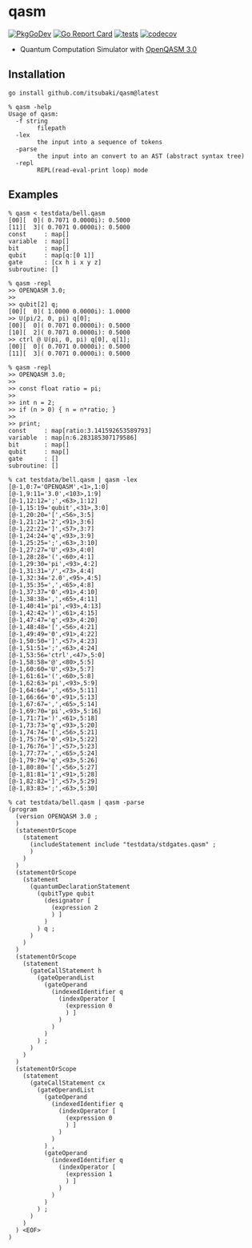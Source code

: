 # qasm

[![PkgGoDev](https://pkg.go.dev/badge/github.com/itsubaki/qasm)](https://pkg.go.dev/github.com/itsubaki/qasm)
[![Go Report Card](https://goreportcard.com/badge/github.com/itsubaki/qasm?style=flat-square)](https://goreportcard.com/report/github.com/itsubaki/qasm)
[![tests](https://github.com/itsubaki/qasm/workflows/tests/badge.svg)](https://github.com/itsubaki/qasm/actions)
[![codecov](https://codecov.io/gh/itsubaki/qasm/branch/main/graph/badge.svg?token=94KAQTK9KT)](https://codecov.io/gh/itsubaki/qasm)

- Quantum Computation Simulator with [OpenQASM 3.0](https://openqasm.com)

## Installation

```shell
go install github.com/itsubaki/qasm@latest
```

```shell
% qasm -help
Usage of qasm:
  -f string
        filepath
  -lex
        the input into a sequence of tokens
  -parse
        the input into an convert to an AST (abstract syntax tree)
  -repl
        REPL(read-eval-print loop) mode
```

## Examples

```shell
% qasm < testdata/bell.qasm
[00][  0]( 0.7071 0.0000i): 0.5000
[11][  3]( 0.7071 0.0000i): 0.5000
const     : map[]
variable  : map[]
bit       : map[]
qubit     : map[q:[0 1]]
gate      : [cx h i x y z]
subroutine: []
```

```shell
% qasm -repl
>> OPENQASM 3.0;
>> 
>> qubit[2] q;
[00][  0]( 1.0000 0.0000i): 1.0000
>> U(pi/2, 0, pi) q[0];
[00][  0]( 0.7071 0.0000i): 0.5000
[10][  2]( 0.7071 0.0000i): 0.5000
>> ctrl @ U(pi, 0, pi) q[0], q[1];
[00][  0]( 0.7071 0.0000i): 0.5000
[11][  3]( 0.7071 0.0000i): 0.5000
```

```shell
% qasm -repl
>> OPENQASM 3.0;
>> 
>> const float ratio = pi;
>> 
>> int n = 2;
>> if (n > 0) { n = n*ratio; }
>>
>> print;
const     : map[ratio:3.141592653589793]
variable  : map[n:6.283185307179586]
bit       : map[]
qubit     : map[]
gate      : []
subroutine: []
```

```shell
% cat testdata/bell.qasm | qasm -lex
[@-1,0:7='OPENQASM',<1>,1:0]
[@-1,9:11='3.0',<103>,1:9]
[@-1,12:12=';',<63>,1:12]
[@-1,15:19='qubit',<31>,3:0]
[@-1,20:20='[',<56>,3:5]
[@-1,21:21='2',<91>,3:6]
[@-1,22:22=']',<57>,3:7]
[@-1,24:24='q',<93>,3:9]
[@-1,25:25=';',<63>,3:10]
[@-1,27:27='U',<93>,4:0]
[@-1,28:28='(',<60>,4:1]
[@-1,29:30='pi',<93>,4:2]
[@-1,31:31='/',<73>,4:4]
[@-1,32:34='2.0',<95>,4:5]
[@-1,35:35=',',<65>,4:8]
[@-1,37:37='0',<91>,4:10]
[@-1,38:38=',',<65>,4:11]
[@-1,40:41='pi',<93>,4:13]
[@-1,42:42=')',<61>,4:15]
[@-1,47:47='q',<93>,4:20]
[@-1,48:48='[',<56>,4:21]
[@-1,49:49='0',<91>,4:22]
[@-1,50:50=']',<57>,4:23]
[@-1,51:51=';',<63>,4:24]
[@-1,53:56='ctrl',<47>,5:0]
[@-1,58:58='@',<80>,5:5]
[@-1,60:60='U',<93>,5:7]
[@-1,61:61='(',<60>,5:8]
[@-1,62:63='pi',<93>,5:9]
[@-1,64:64=',',<65>,5:11]
[@-1,66:66='0',<91>,5:13]
[@-1,67:67=',',<65>,5:14]
[@-1,69:70='pi',<93>,5:16]
[@-1,71:71=')',<61>,5:18]
[@-1,73:73='q',<93>,5:20]
[@-1,74:74='[',<56>,5:21]
[@-1,75:75='0',<91>,5:22]
[@-1,76:76=']',<57>,5:23]
[@-1,77:77=',',<65>,5:24]
[@-1,79:79='q',<93>,5:26]
[@-1,80:80='[',<56>,5:27]
[@-1,81:81='1',<91>,5:28]
[@-1,82:82=']',<57>,5:29]
[@-1,83:83=';',<63>,5:30]
```

```shell
% cat testdata/bell.qasm | qasm -parse
(program
  (version OPENQASM 3.0 ;
  )
  (statementOrScope
    (statement
      (includeStatement include "testdata/stdgates.qasm" ;
      )
    )
  )
  (statementOrScope
    (statement
      (quantumDeclarationStatement
        (qubitType qubit
          (designator [
            (expression 2
            ) ]
          )
        ) q ;
      )
    )
  )
  (statementOrScope
    (statement
      (gateCallStatement h
        (gateOperandList
          (gateOperand
            (indexedIdentifier q
              (indexOperator [
                (expression 0
                ) ]
              )
            )
          )
        ) ;
      )
    )
  )
  (statementOrScope
    (statement
      (gateCallStatement cx
        (gateOperandList
          (gateOperand
            (indexedIdentifier q
              (indexOperator [
                (expression 0
                ) ]
              )
            )
          ) ,
          (gateOperand
            (indexedIdentifier q
              (indexOperator [
                (expression 1
                ) ]
              )
            )
          )
        ) ;
      )
    )
  ) <EOF>
)
```
